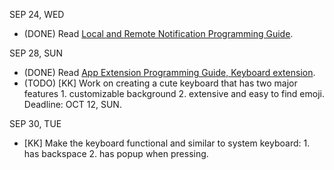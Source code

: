 SEP 24, WED
* (DONE) Read [Local and Remote Notification Programming Guide](https://developer.apple.com/library/ios/documentation/NetworkingInternet/Conceptual/RemoteNotificationsPG/Introduction.html).

SEP 28, SUN
* (DONE) Read [App Extension Programming Guide, Keyboard extension](https://developer.apple.com/library/ios/documentation/General/Conceptual/ExtensibilityPG/index.html).
* (TODO) [KK] Work on creating a cute keyboard that has two major features 1. customizable background 2. extensive and easy to find emoji. Deadline: OCT 12, SUN.

SEP 30, TUE
* [KK] Make the keyboard functional and similar to system keyboard: 1. has backspace 2. has popup when pressing.



